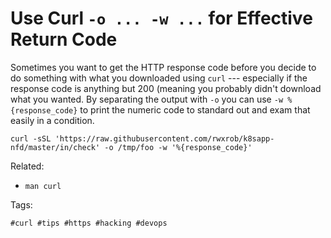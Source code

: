 # Use Curl `-o ... -w ...` for Effective Return Code

Sometimes you want to get the HTTP response code before you decide
to do something with what you downloaded using `curl` ---
especially if the response code is anything but 200 (meaning you
probably didn't download what you wanted. By separating the output
with `-o` you can use `-w %{response_code}` to print the numeric code to
standard out and exam that easily in a condition.  

```
curl -sSL 'https://raw.githubusercontent.com/rwxrob/k8sapp-nfd/master/in/check' -o /tmp/foo -w '%{response_code}' 
```

Related:

* `man curl`

Tags:

    #curl #tips #https #hacking #devops
